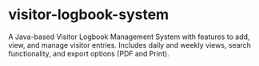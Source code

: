 # visitor-logbook-system
A Java-based Visitor Logbook Management System with features to add, view, and manage visitor entries. Includes daily and weekly views, search functionality, and export options (PDF and Print).
